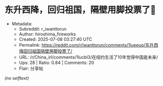 # 东升西降，回归祖国，隔壁用脚投票了🫡

- Metadata:
  - Subreddit: r_iwanttorun
  - Author: hiroshima_fireworks
  - Created: 2025-07-08 03:27:40 UTC
  - Permalink: https://reddit.com/r/iwanttorun/comments/1lueeuq/东升西降回归祖国隔壁用脚投票了/
  - URL: /r/China_irl/comments/1lucbl3/在纽约生活了10年觉得中国是未来/
  - Ups: 28 | Ratio: 0.84 | Comments: 20
  - Flair: 分享帖

_(no selftext)_
